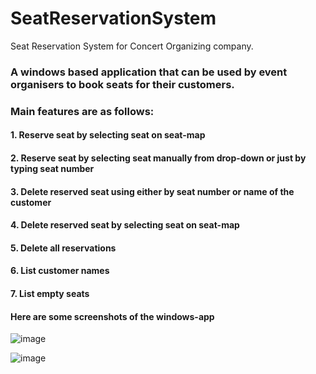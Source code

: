 # SeatReservationSystem
Seat Reservation System for Concert Organizing company.

### A windows based application that can be used by event organisers to book seats for their customers.
### Main features are as follows:
#### 1. Reserve seat by selecting seat on seat-map
#### 2. Reserve seat by selecting seat manually from drop-down or just by typing seat number
#### 3. Delete reserved seat using either by seat number or name of the customer
#### 4. Delete reserved seat by selecting seat on seat-map
#### 5. Delete all reservations
#### 6. List customer names 
#### 7. List empty seats
#### Here are some screenshots of the windows-app

![image](https://github.com/Rahul5798/SeatReservationSystem/assets/63693793/6357d9c5-d264-408c-8ed9-d505332d3a07)


![image](https://github.com/Rahul5798/SeatReservationSystem/assets/63693793/22fe92f5-e77c-4a40-b1e6-8bf9eacd443c)


